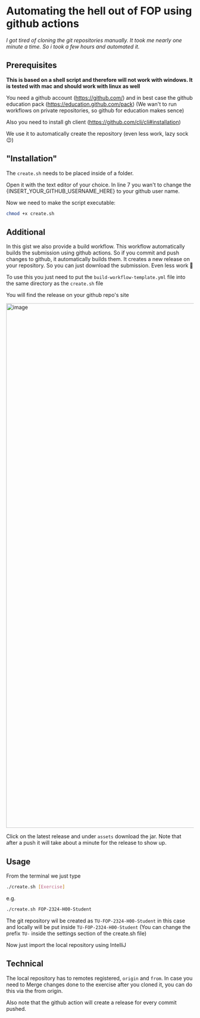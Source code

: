 # Automating the hell out of FOP using github actions

_I got tired of cloning the git repositories manually. It took me nearly one minute a time. So i took a few hours and automated it._


## Prerequisites

**This is based on a shell script and therefore will not work with windows. It is tested with mac and should work with linux as well**

You need a github account (https://github.com/) and in best case the github education pack (https://education.github.com/pack)
(We wan't to run workflows on private repositories, so github for education makes sence)

Also you need to install gh client (https://github.com/cli/cli#installation)

We use it to automatically create the repository (even less work, lazy sock 😉)


## "Installation"

The `create.sh` needs to be placed inside of a folder. 

Open it with the text editor of your choice. In line 7 you wan't to change the {INSERT_YOUR_GITHUB_USERNAME_HERE} to your github user name.

Now we need to make the script executable:

```sh
chmod +x create.sh
```

## Additional
In this gist we also provide a build workflow. This workflow automatically builds the submission using github actions. 
So if you commit and push changes to github, it automatically builds them. It creates a new release on your repository. 
So you can just download the submission. Even less work 💪

To use this you just need to put the `build-workflow-template.yml` file into the same directory as the `create.sh` file

You will find the release on your github repo's site

<img width="1405" alt="image" src="https://user-images.githubusercontent.com/64435955/285269979-b727ae67-c181-47aa-a4d1-11731691d1f7.png">

Click on the latest release and under `assets` download the jar. Note that after a push it will take about a minute for the 
release to show up.

## Usage
From the terminal we just type

```sh
./create.sh [Exercise]
```

e.g.
```sh
./create.sh FOP-2324-H00-Student
```

The git repository wil be created as `TU-FOP-2324-H00-Student` in this case and locally will be put inside 
`TU-FOP-2324-H00-Student` (You can change the prefix `TU-` inside the settings section of the create.sh file)

Now just import the local repository using IntelliJ


## Technical
The local repository has to remotes registered, `origin` and `from`. In case you need to Merge changes done to the exercise
after you cloned it, you can do this via the from origin.

Also note that the github action will create a release for every commit pushed.
